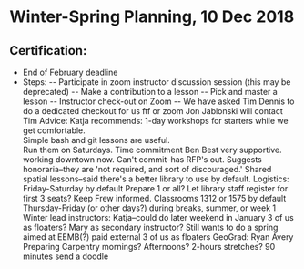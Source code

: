 # Winter-Spring Planning, 10 Dec 2018 
## Certification:
  - End of February deadline
  - Steps:
    -- Participate in zoom instructor discussion session (this may be deprecated)
    -- Make a contribution to a lesson
    -- Pick and master a lesson
    -- Instructor check-out on Zoom
    -- We have asked Tim Dennis to do a dedicated checkout for us
ftf or zoom
Jon Jablonski will contact Tim
Advice:
Katja recommends: 
1-day workshops for starters while we get comfortable.  
Simple bash and git lessons are useful.  
Run them on Saturdays.
Time commitment
Ben Best 
very supportive.
working downtown now.  Can't commit–has RFP's out.
Suggests honoraria–they are 'not required, and sort of discouraged.' 
Shared spatial lessons–said there's a better library to use by default.
Logistics:
Friday-Saturday by default
Prepare 1 or all?
Let library staff register for first 3 seats?
Keep Frew informed.
Classrooms 1312 or 1575 by default
Thursday-Friday (or other days?) during breaks, summer, or week 1
Winter lead instructors:
Katja–could do later weekend in January
3 of us as floaters?  Mary as secondary instructor?
Still wants to do a spring aimed at EEMB(?) 
paid external
3 of us as floaters
GeoGrad: Ryan Avery
Preparing
Carpentry mornings?  Afternoons?
2-hours stretches?
90 minutes
send a doodle
